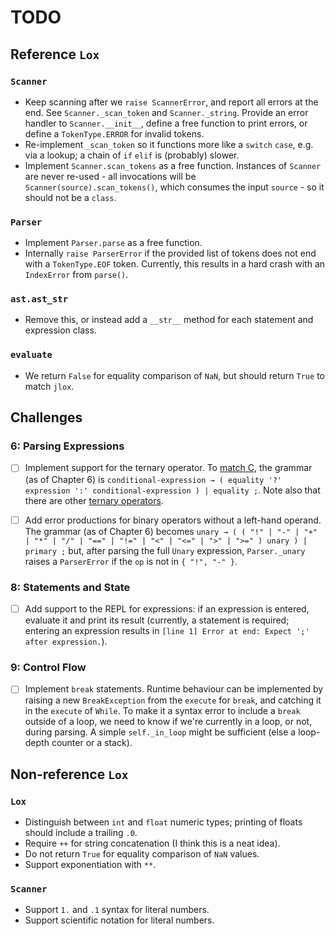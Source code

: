 # TODO

## Reference `Lox`

### `Scanner`

- Keep scanning after we `raise ScannerError`, and report all errors at the end.
  See `Scanner._scan_token` and `Scanner._string`.
  Provide an error handler to `Scanner.__init__`, define a free function to print errors, or define a `TokenType.ERROR` for invalid tokens.
- Re-implement `_scan_token` so it functions more like a `switch` `case`, e.g. via a lookup; a chain of `if` `elif` is (probably) slower.
- Implement `Scanner.scan_tokens` as a free function.
  Instances of `Scanner` are never re-used - all invocations will be `Scanner(source).scan_tokens()`, which consumes the input `source` - so it should not be a `class`.

### `Parser`

- Implement `Parser.parse` as a free function.
- Internally `raise ParserError` if the provided list of tokens does not end with a `TokenType.EOF` token.
  Currently, this results in a hard crash with an `IndexError` from `parse()`.

### `ast.ast_str`

- Remove this, or instead add a `__str__` method for each statement and expression class.

### `evaluate`

- We return `False` for equality comparison of `NaN`, but should return `True` to match `jlox`.

## Challenges

### 6: Parsing Expressions

- [ ] Implement support for the ternary operator.
  To [match C](https://en.cppreference.com/w/cpp/language/operator_precedence), the grammar (as of Chapter 6) is `conditional-expression → ( equality '?' expression ':' conditional-expression ) | equality ;`.
  Note also that there are other [ternary operators](https://en.wikipedia.org/wiki/Ternary_operation).

- [ ] Add error productions for binary operators without a left-hand operand.
  The grammar (as of Chapter 6) becomes `unary → ( ( "!" | "-" | "+" | "*" | "/" | "==" | "!=" | "<" | "<=" | ">" | ">=" ) unary ) | primary ;` but, after parsing the full `Unary` expression, `Parser._unary` raises a `ParserError` if the `op` is not in `{ "!", "-" }`.

### 8: Statements and State

- [ ] Add support to the REPL for expressions: if an expression is entered, evaluate it and print its result (currently, a statement is required; entering an expression results in `[line 1] Error at end: Expect ';' after expression.`).

### 9: Control Flow

- [ ] Implement `break` statements.
  Runtime behaviour can be implemented by raising a new `BreakException` from the `execute` for `break`, and catching it in the `execute` of `While`.
  To make it a syntax error to include a `break` outside of a loop, we need to know if we're currently in a loop, or not, during parsing.
  A simple `self._in_loop` might be sufficient (else a loop-depth counter or a stack).

## Non-reference `Lox`

### `Lox`

- Distinguish between `int` and `float` numeric types; printing of floats should include a trailing `.0`.
- Require `++` for string concatenation (I think this is a neat idea).
- Do not return `True` for equality comparison of `NaN` values.
- Support exponentiation with `**`.

### `Scanner`

- Support `1.` and `.1` syntax for literal numbers.
- Support scientific notation for literal numbers.
